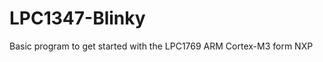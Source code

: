 LPC1347-Blinky
==============

Basic program to get started with the LPC1769 ARM Cortex-M3 form NXP
